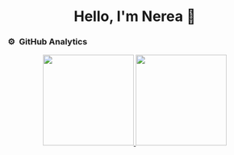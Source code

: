 <div align="center">
<h1 align="center">Hello, I'm Nerea 🐲 </h1>


</div>

### ⚙️ &nbsp;GitHub Analytics
<p align="center">
<a href="https://github.com/nereazj544">
  <img height="180em" src="https://github-readme-stats-eight-theta.vercel.app/api?username=soyneokurai&show_icons=true&theme=algolia&include_all_commits=true&count_private=true"/>
  <img height="180em" src="https://github-readme-stats-eight-theta.vercel.app/api/top-langs/?username=soyneokurai&layout=compact&langs_count=8&theme=algolia"/>
</a>
</p>
